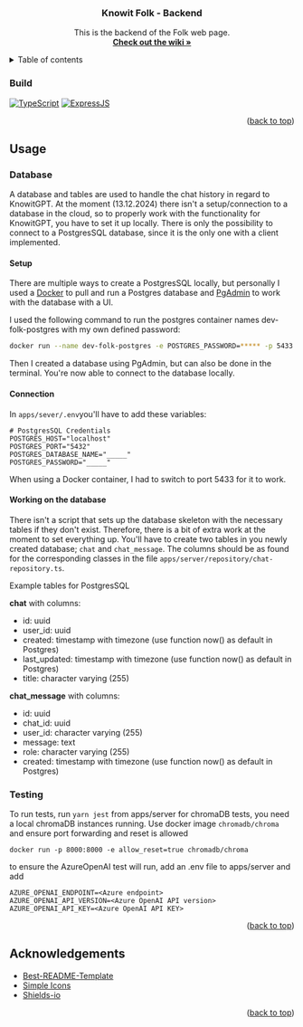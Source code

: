 <a id="readme-top"></a>

<!-- PROJECT SHIELDS -->
<!--
*** I'm using markdown "reference style" links for readability.
*** Reference links are enclosed in brackets [ ] instead of parentheses ( ).
*** See the bottom of this document for the declaration of the reference variables
*** for contributors-url, forks-url, etc. This is an optional, concise syntax you may use.
*** https://www.markdownguide.org/basic-syntax/#reference-style-links
-->

<br />
<div align="center">

<h3 align="center">Knowit Folk - Backend</h3>

  <p align="center">
    This is the backend of the Folk web page.
    <br />
    <a href="https://github.com/knowit/folk-webapp/wiki/Backend"><strong>Check out the wiki »</strong></a>
    <br />
  </p>
</div>

<!-- Table of contents -->
<details>
  <summary>Table of contents</summary>
  <ol>
    <li><a href="#build">Build</a></li>
    <li><a href="#usage">Usage</a></li>
    <li><a href="#acknowledgements">Acknowledgements</a></li>
  </ol>
</details>

### Build

[![TypeScript][typescript]][typescript-url]
[![ExpressJS][expressjs]][expressjs-url]

<p align="right">(<a href="#readme-top">back to top</a>)</p>

<!-- Use -->

## Usage

### Database

A database and tables are used to handle the chat history in regard to KnowitGPT.
At the moment (13.12.2024) there isn't a setup/connection to a database in the cloud, so to properly work with the
functionality for KnowitGPT, you have to set it up locally.
There is only the possibility to connect to a PostgresSQL database, since it is the only one with a client implemented.

#### Setup

There are multiple ways to create a PostgresSQL locally, but personally I used a [Docker](https://www.docker.com/) to
pull and run a Postgres database and [PgAdmin](https://www.pgadmin.org/) to work with the database with a UI.

I used the following command to run the postgres container names dev-folk-postgres with my own defined password:

```bash
docker run --name dev-folk-postgres -e POSTGRES_PASSWORD=***** -p 5433:5432 -d postgres
```

Then I created a database using PgAdmin, but can also be done in the terminal.
You're now able to connect to the database locally.

#### Connection

In `apps/sever/.env`you'll have to add these variables:

```
# PostgresSQL Credentials
POSTGRES_HOST="localhost"
POSTGRES_PORT="5432"
POSTGRES_DATABASE_NAME="_____"
POSTGRES_PASSWORD="_____"
```

When using a Docker container, I had to switch to port 5433 for it to work.

#### Working on the database

There isn't a script that sets up the database skeleton with the necessary tables if they don't exist.
Therefore, there is a bit of extra work at the moment to set everything up.
You'll have to create two tables in you newly created database; `chat` and `chat_message`.
The columns should be as found for the corresponding classes in the file `apps/server/repository/chat-repository.ts`.

Example tables for PostgresSQL

**chat** with columns:

- id: uuid
- user_id: uuid
- created: timestamp with timezone (use function now() as default in Postgres)
- last_updated: timestamp with timezone (use function now() as default in Postgres)
- title: character varying (255)

**chat_message** with columns:

- id: uuid
- chat_id: uuid
- user_id: character varying (255)
- message: text
- role: character varying (255)
- created: timestamp with timezone (use function now() as default in Postgres)

### Testing

To run tests, run
`yarn jest`
from apps/server
for chromaDB tests, you need a local chromaDB instances running. Use docker image
`chromadb/chroma`
and ensure port forwarding and reset is allowed

```
docker run -p 8000:8000 -e allow_reset=true chromadb/chroma
```

to ensure the AzureOpenAI test will run, add an .env file to apps/server and add

```
AZURE_OPENAI_ENDPOINT=<Azure endpoint>
AZURE_OPENAI_API_VERSION=<Azure OpenAI API version>
AZURE_OPENAI_API_KEY=<Azure OpenAI API KEY>
```

<p align="right">(<a href="#readme-top">back to top</a>)</p>

<!-- ACKNOWLEDGMENTS -->

## Acknowledgements

- [Best-README-Template](https://github.com/othneildrew/Best-README-Template)
- [Simple Icons](https://simpleicons.org/)
- [Shields-io](https://shields.io/)

<p align="right">(<a href="#readme-top">back to top</a>)</p>

<!-- MARKDOWN LINKS & IMAGES -->
<!-- https://www.markdownguide.org/basic-syntax/#reference-style-links -->

[expressjs]: https://img.shields.io/badge/Express-000000?style=for-the-badge&logo=express
[expressjs-url]: https://expressjs.com/
[typescript]: https://img.shields.io/badge/TypeScript-3178C6?style=for-the-badge&logo=typescript&logoColor=white
[typescript-url]: https://www.typescriptlang.org/
